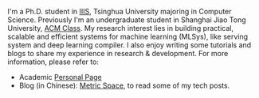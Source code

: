 I'm a Ph.D. student in [IIIS](https://iiis.tsinghua.edu.cn/en/), Tsinghua University majoring in Computer Science. Previously I'm an undergraduate student in Shanghai Jiao Tong University, [ACM Class](https://acm.sjtu.edu.cn/home). My research interest lies in building practical, scalable and efficient systems for machine learning (MLSys), like serving system and deep learning compiler. I also enjoy writing some tutorials and blogs to share my experience in research & development. For more information, please refer to:
- Academic [Personal Page](https://chaofanlin.com/)
- Blog (in Chinese): [Metric Space](https://me.tric.space/), to read some of my tech posts.
